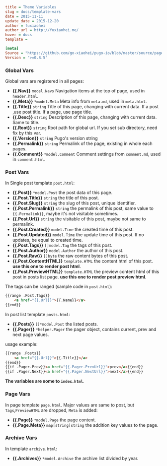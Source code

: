 ```ini
title = Theme Variables
slug = docs/template-vars
date = 2015-11-11
update_date = 2015-12-20
author = fuxiaohei
author_url = http://fuxiaohei.me/
hover = docs
template =

[meta]
Source = "https://github.com/go-xiaohei/pugo-io/blob/master/source/page/customize/template_var.md"
Version = ">=0.8.5"
```

### Global Vars

Global vars are registered in all pages:

- **{{.Nav}}**  `model.Navs`    Navigation items at the top of page, used in `header.html`.
- **{{.Meta}}** `*model.Meta`   Meta info from `meta.md`, used in `meta.html`.
- **{{.Title}}**    `string`  Title of this page, changing with current data. If a post ,use post title. If a page, use page title.
- **{{.Desc}}** `string` Description of this page, changing with current data. Same to title.
- **{{.Root}}** `string`    Root path for global url. If you set sub directory, need fix by this var.
- **{{.Version}}** `string` Pugo's version string
- **{{.Permalink}}** `string` Permalink of the page, existing in whole each pages.
- **{{.Comment}}**  `*model.Comment`    Comment settings from `comment.md`, used in `comment.html`.

### Post Vars

In Single post template `post.html`:

- **{{.Post}}** `*model.Post` the post data of this page.
- **{{.Post.Title}}** `string` the title of this post.
- **{{.Post.Slug}}** `string` the slug of this post, unique identifier.
- **{{.Post.Permalink}}** `string` the permalink of this post, same value to `{{.Permalink}}`, maybe it's not visitable sometimes.
- **{{.Post.Url}}** `string` the visitable of this post, maybe not same to permalink.
- **{{.Post.Created}}** `model.Time` the created time of this post.
- **{{.Post.Updated}}** `model.Time` the update time of this post. If no updates, be equal to created time.
- **{{.Post.Tags}}** `[]model.Tag` the tags of this post.
- **{{.Post.Author}}** `model.Author` the author of this post.
- **{{.Post.Raw}}** `[]byte` the raw content bytes of this post.
- **{{.Post.ContentHTML}}** `template.HTML` the content html of this post. **use this one to render post html**.
- **{{.Post.PreviewHTML}}** `template.HTML` the preview content html of this post in posts list page. **use this one to render post preview html**.

The tags can be ranged (sample code in `post.html`):

```html
{{range .Post.Tags}}
    <a href="{{.Url}}">{{.Name}}</a>
{{end}}
```

In post list template `posts.html`:

- **{{.Posts}}**    `[]*model.Post` the listed posts.
- **{{.Pager}}**    `*helper.Pager` the pager object, contains current, prev and next page values.

usage example:

```html
{{range .Posts}}
    <a href="{{.Url}}">{{.Title}}</a>
{{end}}
{{if .Pager.Prev}}<a href="{{.Pager.PrevUrl}}">prev</a>{{end}}
{{if .Pager.Next}}<a href="{{.Pager.NextUrl}}">next</a>{{end}}
```

**The variables are some to `index.html`**.

### Page Vars

In page template `page.html`. Major values are same to post, but `Tags`,`PreviewHTML` are dropped, `Meta` is added:

- **{{.Page}}** `*model.Page`   the page content.
- **{{.Page.Meta}}**    `map[string]string` the addition key values to the page.

### Archive Vars

In template `archive.html`:

- **{{.Archives}}** `*model.Archive`    the archive list divided by year.
